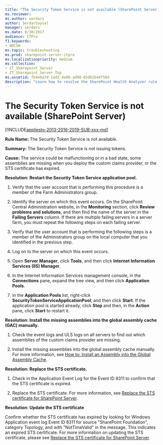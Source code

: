 ```yaml
---
title: "The Security Token Service is not available (SharePoint Server)"
ms.reviewer: 
ms.author: serdars
author: SerdarSoysal
manager: serdars
ms.date: 8/30/2017
audience: ITPro
f1.keywords:
- NOCSH
ms.topic: troubleshooting
ms.prod: sharepoint-server-itpro
ms.localizationpriority: medium
ms.collection:
- IT_Sharepoint_Server
- IT_Sharepoint_Server_Top
ms.assetid: fb4e9a7d-1ad2-4a89-ad90-85d61b44f56d
description: "Learn how to resolve the SharePoint Health Analyzer rule: The Security Token Service is not available, for SharePoint Server."
---
```


# The Security Token Service is not available (SharePoint Server)

[!INCLUDE[appliesto-2013-2016-2019-SUB-xxx-md](../includes/appliesto-2013-2016-2019-SUB-xxx-md.md)]
  
 **Rule Name:** The Security Token Service is not available. 
  
 **Summary:** The Security Token Service is not issuing tokens. 
  
 **Cause:** The service could be malfunctioning or in a bad state, some assemblies are missing when you deploy the custom claims provider, or the STS certificate has expired. 
 
  **Resolution: Restart the Security Token Service application pool.**
  
1. Verify that the user account that is performing this procedure is a member of the Farm Administrators group.
    
2. Identify the server on which this event occurs. On the SharePoint Central Administration website, in the **Monitoring** section, click **Review problems and solutions**, and then find the name of the server in the **Failing Servers** column. If there are multiple failing servers in a server farm, you must repeat the following steps on each failing server. 
    
3. Verify that the user account that is performing the following steps is a member of the Administrators group on the local computer that you identified in the previous step.
    
4. Log on to the server on which this event occurs.
    
5. Open **Server Manager**, click **Tools**, and then click **Internet Information Services (IIS) Manager**.
    
6. In the Internet Information Services management console, in the **Connections** pane, expand the tree view, and then click **Application Pools**.
    
7. In the **Application Pools** list, right-click **SecurityTokenServiceApplicationPool**, and then click **Start**. If the application pool is started already, click **Stop** and then, in the **Action** pane, click **Start** to restart it. 
    
**Resolution: Install the missing assemblies into the global assembly cache (GAC) manually.**
  
1. Check the event logs and ULS logs on all servers to find out which assemblies of the custom claims provider are missing.
    
2. Install the missing assemblies into the global assembly cache manually. For more information, see [How to: Install an Assembly into the Global Assembly Cache](/dotnet/framework/app-domains/install-assembly-into-gac).

**Resolution: Replace the STS certificate.**

1. Check in the Application Event Log for the Event ID 8311 to confirm that the STS certificate is expired.

2. Replace the STS certificate. For more information, see [Replace the STS certificate for SharePoint Server](../administration/replace-the-sts-certificate.md).
    
**Resolution: Update the STS certificate**

 Confirm whether the STS certificate has expired by looking for Windows Application event log Event ID 8311 for source "SharePoint Foundation", category Topology, and with "NotTimeValid" in the message. This indicates an expired STS certificate. For more information on updating the STS certificate, please see [Replace the STS certificate for SharePoint Server](https://github.com/MicrosoftDocs/OfficeDocs-SharePoint/blob/public/SharePoint/SharePointServer/administration/replace-the-sts-certificate.md).
